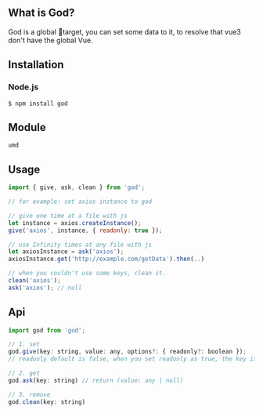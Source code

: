 ## What is God?

God is a global target, you can set some data to it, to resolve that vue3 don't have the global Vue.

## Installation

### Node.js

    $ npm install god

## Module
    umd

## Usage

```js
import { give, ask, clean } from 'god';

// for example: set axios instance to god

// give one time at a file with js
let instance = axios.createInstance();
give('axios', instance, { readonly: true });

// use Infinity times at any file with js
let axiosInstance = ask('axios');
axiosInstance.get('http://example.com/getData').then(..)

// when you couldn't use some keys, clean it.
clean('axios');
ask('axios'); // null
```

## Api
```js
import god from 'god';

// 1. set
god.give(key: string, value: any, options?: { readonly?: boolean });
// readonly default is false, when you set readonly as true, the key is can't be cleaned

// 2. get
god.ask(key: string) // return (value: any | null)

// 3. remove
god.clean(key: string)

```